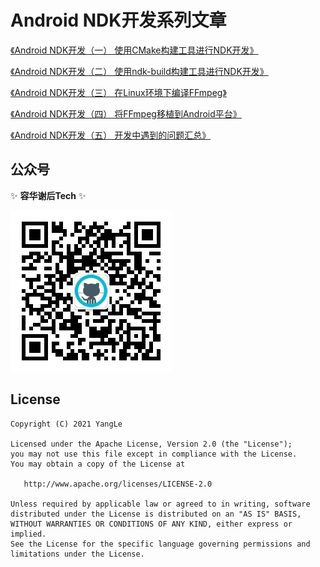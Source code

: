 # Android NDK开发系列文章

[《Android NDK开发（一） 使用CMake构建工具进行NDK开发》](https://github.com/alidili/NDK/blob/main/Android%20NDK%E5%BC%80%E5%8F%91%EF%BC%88%E4%B8%80%EF%BC%89%20%E4%BD%BF%E7%94%A8CMake%E6%9E%84%E5%BB%BA%E5%B7%A5%E5%85%B7%E8%BF%9B%E8%A1%8CNDK%E5%BC%80%E5%8F%91/Android%20NDK%E5%BC%80%E5%8F%91%EF%BC%88%E4%B8%80%EF%BC%89%20%E4%BD%BF%E7%94%A8CMake%E6%9E%84%E5%BB%BA%E5%B7%A5%E5%85%B7%E8%BF%9B%E8%A1%8CNDK%E5%BC%80%E5%8F%91.md)

[《Android NDK开发（二） 使用ndk-build构建工具进行NDK开发》](https://github.com/alidili/NDK/blob/main/Android%20NDK%E5%BC%80%E5%8F%91%EF%BC%88%E4%BA%8C%EF%BC%89%20%E4%BD%BF%E7%94%A8ndk-build%E6%9E%84%E5%BB%BA%E5%B7%A5%E5%85%B7%E8%BF%9B%E8%A1%8CNDK%E5%BC%80%E5%8F%91/Android%20NDK%E5%BC%80%E5%8F%91%EF%BC%88%E4%BA%8C%EF%BC%89%20%E4%BD%BF%E7%94%A8ndk-build%E6%9E%84%E5%BB%BA%E5%B7%A5%E5%85%B7%E8%BF%9B%E8%A1%8CNDK%E5%BC%80%E5%8F%91.md)

[《Android NDK开发（三） 在Linux环境下编译FFmpeg》](https://github.com/alidili/NDK/blob/main/Android%20NDK%E5%BC%80%E5%8F%91%EF%BC%88%E4%B8%89%EF%BC%89%20%E5%9C%A8Linux%E7%8E%AF%E5%A2%83%E4%B8%8B%E7%BC%96%E8%AF%91FFmpeg/Android%20NDK%E5%BC%80%E5%8F%91%EF%BC%88%E4%B8%89%EF%BC%89%20%E5%9C%A8Linux%E7%8E%AF%E5%A2%83%E4%B8%8B%E7%BC%96%E8%AF%91FFmpeg.md)

[《Android NDK开发（四） 将FFmpeg移植到Android平台》](https://github.com/alidili/NDK/blob/main/Android%20NDK%E5%BC%80%E5%8F%91%EF%BC%88%E5%9B%9B%EF%BC%89%20%E5%B0%86FFmpeg%E7%A7%BB%E6%A4%8D%E5%88%B0Android%E5%B9%B3%E5%8F%B0/Android%20NDK%E5%BC%80%E5%8F%91%EF%BC%88%E5%9B%9B%EF%BC%89%20%E5%B0%86FFmpeg%E7%A7%BB%E6%A4%8D%E5%88%B0Android%E5%B9%B3%E5%8F%B0.md)

[《Android NDK开发（五） 开发中遇到的问题汇总》](https://github.com/alidili/NDK/blob/main/Android%20NDK%E5%BC%80%E5%8F%91%EF%BC%88%E4%BA%94%EF%BC%89%20%E5%BC%80%E5%8F%91%E4%B8%AD%E9%81%87%E5%88%B0%E7%9A%84%E9%97%AE%E9%A2%98%E6%B1%87%E6%80%BB/Android%20NDK%E5%BC%80%E5%8F%91%EF%BC%88%E4%BA%94%EF%BC%89%20%E5%BC%80%E5%8F%91%E4%B8%AD%E9%81%87%E5%88%B0%E7%9A%84%E9%97%AE%E9%A2%98%E6%B1%87%E6%80%BB.md)

## 公众号

✨ **容华谢后Tech** ✨

![容华谢后Tech](https://github.com/alidili/alidili/raw/master/resources/wx_qrcode.jpg)

## License

```
Copyright (C) 2021 YangLe

Licensed under the Apache License, Version 2.0 (the "License");
you may not use this file except in compliance with the License.
You may obtain a copy of the License at

   http://www.apache.org/licenses/LICENSE-2.0

Unless required by applicable law or agreed to in writing, software
distributed under the License is distributed on an "AS IS" BASIS,
WITHOUT WARRANTIES OR CONDITIONS OF ANY KIND, either express or implied.
See the License for the specific language governing permissions and
limitations under the License.